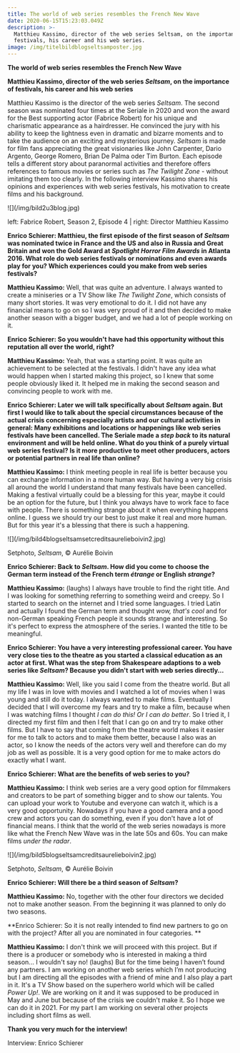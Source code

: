 ```yaml
---
title: The world of web series resembles the French New Wave
date: 2020-06-15T15:23:03.049Z
description: >-
  Matthieu Kassimo, director of the web series Seltsam, on the importance of
  festivals, his career and his web series.
image: /img/titelbildblogseltsamposter.jpg
---
```

**The world of web series resembles the French New Wave**

**Matthieu Kassimo, director of the web series _Seltsam_, on the importance of festivals, his career and his web series**

Matthieu Kassimo is the director of the web series _Seltsam_. The second season was nominated four times at the Seriale in 2020 and won the award for the Best supporting actor (Fabrice Robert) for his unique and charismatic appearance as a hairdresser. He convinced the jury with his ability to keep the lightness even in dramatic and bizarre moments and to take the audience on an exciting and mysterious journey. _Seltsam_ is made for film fans appreciating the great visionaries like John Carpenter, Dario Argento, George Romero, Brian De Palma oder Tim Burton. Each episode tells a different story about paranormal activities and therefore offers references to famous movies or series such as _The Twilight Zone_ - without imitating them too clearly. In the following interview Kassimo shares his opinions and experiences with web series festivals, his motivation to create films and his background.

!\[](/img/bild2u3blog.jpg)

left: Fabrice Robert, Season 2, Episode 4 | right: Director Matthieu Kassimo

**Enrico Schierer: Matthieu, the first episode of the first season of _Seltsam_ was nominated twice in France and the US and also in Russia and Great Britain and won the Gold Award at _Spotlight Horror Film Awards_ in Atlanta 2016. What role do web series festivals or nominations and even awards play for you? Which experiences could you make from web series festivals?**

**Matthieu Kassimo:** Well, that was quite an adventure. I always wanted to create a miniseries or a TV Show like _The Twilight Zone_, which consists of many short stories. It was very emotional to do it. I did not have any financial means to go on so I was very proud of it and then decided to make another season with a bigger budget, and we had a lot of people working on it.

**Enrico Schierer: So you wouldn't have had this opportunity without this reputation all over the world, right?**

**Matthieu Kassimo:** Yeah, that was a starting point. It was quite an achievement to be selected at the festivals. I didn't have any idea what would happen when I started making this project, so I knew that some people obviously liked it. It helped me in making the second season and convincing people to work with me.

**Enrico Schierer: Later we will talk specifically about _Seltsam_ again. But first I would like to talk about the special circumstances because of the actual crisis concerning especially artists and our cultural activities in general: Many exhibitions and locations or happenings like web series festivals have been cancelled. The Seriale made a _step back_ to its natural environment and will be held online. What do you think of a purely virtual web series festival? Is it more productive to meet other producers, actors or potential partners in real life than online?**

**Matthieu Kassimo:** I think meeting people in real life is better because you can exchange information in a more human way. But having a very big crisis all around the world I understand that many festivals have been cancelled. Making a festival virtually could be a blessing for this year, maybe it could be an option for the future, but I think you always have to work face to face with people. There is something strange about it when everything happens online. I guess we should try our best to just make it real and more human. But for this year it's a blessing that there is such a happening.

!\[](/img/bild4blogseltsamsetcreditsaurelieboivin2.jpg)

Setphoto, _Seltsam_, © Aurélie Boivin

**Enrico Schierer: Back to _Seltsam_. How did you come to choose the German term instead of the French term _étrange_ or English _strange_?**  

**Matthieu Kassimo:** (laughs) I always have trouble to find the right title. And I was looking for something referring to something weird and creepy. So I started to search on the internet and I tried some languages. I tried Latin and actually I found the German term and thought _wow, that's cool_ and for non-German speaking French people it sounds strange and interesting. So it's perfect to express the atmosphere of the series. I wanted the title to be meaningful. 

**Enrico Schierer: You have a very interesting professional career. You have very close ties to the theatre as you started a classical education as an actor at first. What was the step from Shakespeare adaptions to a web series like _Seltsam_? Because you didn't start with web series directly…**

**Matthieu Kassimo:** Well, like you said I come from the theatre world. But all my life I was in love with movies and I watched a lot of movies when I was young and still do it today. I always wanted to make films. Eventually I decided that I will overcome my fears and try to make a film, because when I was watching films I thought _I can do this! Or I can do better_. So I tried it, I directed my first film and then I felt that I can go on and try to make other films. But I have to say that coming from the theatre world makes it easier for me to talk to actors and to make them better, because I also was an actor, so I know the needs of the actors very well and therefore can do my job as well as possible. It is a very good option for me to make actors do exactly what I want. 

**Enrico Schierer: What are the benefits of web series to you?**

**Matthieu Kassimo:** I think web series are a very good option for filmmakers and creators to be part of something bigger and to show our talents. You can upload your work to Youtube and everyone can watch it, which is a very good opportunity. Nowadays if you have a good camera and a good crew and actors you can do something, even if you don't have a lot of financial means. I think that the world of the web series nowadays is more like what the French New Wave was in the late 50s and 60s. You can make films _under the radar_.

!\[](/img/bild5blogseltsamcreditsaurelieboivin2.jpg)

Setphoto, _Seltsam_, © Aurélie Boivin

**Enrico Schierer: Will there be a third season of _Seltsam_?**

**Matthieu Kassimo:** No, together with the other four directors we decided not to make another season. From the beginning it was planned to only do two seasons.

**Enrico Schierer: So it is not really intended to find new partners to go on with the project? After all you are nominated in four categories. **

**Matthieu Kassimo:** I don't think we will proceed with this project. But if there is a producer or somebody who is interested in making a third season... I wouldn't say no! (laughs) But for the time being I haven’t found any partners. I am working on another web series which I’m not producing but I am directing all the episodes with a friend of mine and I also play a part in it. It's a TV Show based on the superhero world which will be called _Power Up!_. We are working on it and it was supposed to be produced in May and June but because of the crisis we couldn't make it. So I hope we can do it in 2021. For my part I am working on several other projects including short films as well.

**Thank you very much for the interview!** 

Interview: Enrico Schierer
